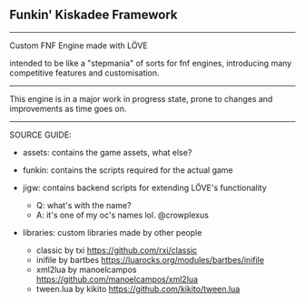 ## Funkin' Kiskadee Framework

---

Custom FNF Engine made with LÖVE

intended to be like a "stepmania" of sorts for fnf engines, introducing many competitive features and customisation.

---

This engine is in a major work in progress state, prone to changes and improvements as time goes on.

---

SOURCE GUIDE:
  - assets:
      contains the game assets, what else?
  - funkin:
      contains the scripts required for the actual game
  - jigw:
      contains backend scripts for extending LÖVE's functionality

      - Q: what's with the name?
      - A: it's one of my oc's names lol. @crowplexus
  - libraries:
      custom libraries made by other people
      - classic by txi
        https://github.com/rxi/classic
      - inifile by bartbes
        https://luarocks.org/modules/bartbes/inifile
      - xml2lua by manoelcampos
        https://github.com/manoelcampos/xml2lua
      - tween.lua by kikito
        https://github.com/kikito/tween.lua
